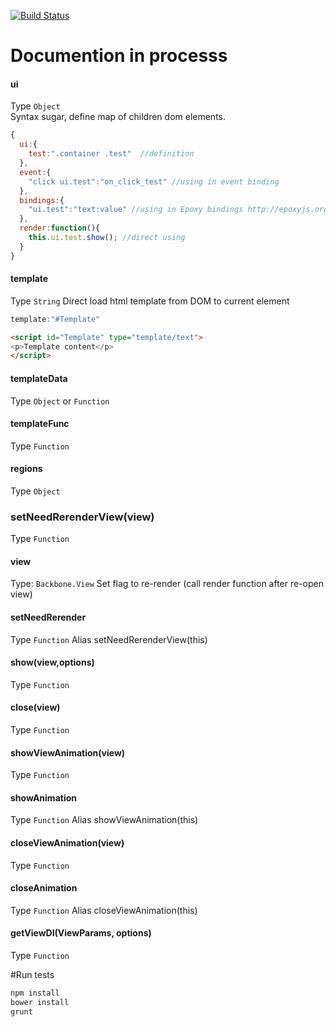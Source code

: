 [![Build Status](https://travis-ci.org/lexich/backbone-mixin.png?branch=master)](https://travis-ci.org/lexich/backbone-mixin)
# Documention in processs

#### ui  
Type `Object`  
Syntax sugar, define map of children dom elements.
```js
{
  ui:{
    test:".container .test"  //definition
  },
  event:{
    "click ui.test":"on_click_test" //using in event binding
  },
  bindings:{
    "ui.test":"text:value" //using in Epoxy bindings http://epoxyjs.org/tutorials.html#simple-bindings
  },
  render:function(){
    this.ui.test.show(); //direct using
  }
}
```

#### template
Type `String`
Direct load html template from DOM to current element
```js
template:"#Template"
```
```html
<script id="Template" type="template/text">
<p>Template content</p>
</script>
```
#### templateData
Type `Object` or `Function`

#### templateFunc
Type `Function`


#### regions
Type `Object`


### setNeedRerenderView(view)
Type `Function`

#### view
Type: `Backbone.View`
Set flag to re-render (call render function after re-open view)

#### setNeedRerender 
Type `Function`
Alias setNeedRerenderView(this)

#### show(view,options)
Type `Function`

#### close(view)
Type `Function`

#### showViewAnimation(view)
Type `Function`

#### showAnimation
Type `Function`
Alias showViewAnimation(this)

#### closeViewAnimation(view)
Type `Function`

#### closeAnimation
Type `Function`
Alias closeViewAnimation(this)

#### getViewDI(ViewParams, options)
Type `Function`



#Run tests
```bash
npm install
bower install
grunt
```

